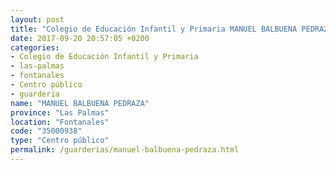 ```yaml
---
layout: post
title: "Colegio de Educación Infantil y Primaria MANUEL BALBUENA PEDRAZA"
date: 2017-09-20 20:57:05 +0200
categories:
- Colegio de Educación Infantil y Primaria
- las-palmas
- fontanales
- Centro público
- guarderia
name: "MANUEL BALBUENA PEDRAZA"
province: "Las Palmas"
location: "Fontanales"
code: "35000938"
type: "Centro público"
permalink: /guarderias/manuel-balbuena-pedraza.html
---
```

